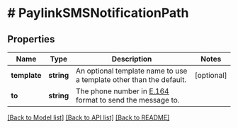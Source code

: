 # # PaylinkSMSNotificationPath

## Properties

Name | Type | Description | Notes
------------ | ------------- | ------------- | -------------
**template** | **string** | An optional template name to use a template other than the default. | [optional]
**to** | **string** | The phone number in [E.164](https://en.wikipedia.org/wiki/E.164) format to send the message to. |

[[Back to Model list]](../../README.md#models) [[Back to API list]](../../README.md#endpoints) [[Back to README]](../../README.md)
